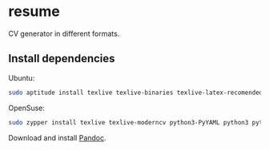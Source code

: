 # resume
CV generator in different formats.

## Install dependencies

Ubuntu:

```bash
sudo aptitude install texlive texlive-binaries texlive-latex-recomended texlive-latex-extra python3-yaml python3-mako
```

OpenSuse:

```bash
sudo zypper install texlive texlive-moderncv python3-PyYAML python3 python3-Mako
```

Download and install [Pandoc](http://pandoc.org/).
